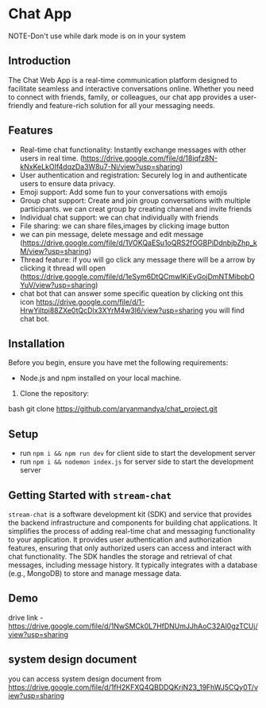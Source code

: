 # Chat App
NOTE-Don't use while dark mode is on in your system



## Introduction
The Chat Web App is a real-time communication platform designed to facilitate seamless and interactive conversations online. Whether you need to connect with friends, family, or colleagues, our chat app provides a user-friendly and feature-rich solution for all your messaging needs.

## Features
- Real-time chat functionality: Instantly exchange messages with other users in real time. (https://drive.google.com/file/d/18iqfz8N-kNxKeLkOIf4dqzDa3W8u7-Ni/view?usp=sharing)
- User authentication and registration: Securely log in and authenticate users to ensure data privacy.
- Emoji support: Add some fun to your conversations with emojis
- Group chat support: Create and join group conversations with multiple participants. we can creat group by creating channel and invite friends
- Individual chat support: we can chat individually with friends 
- File sharing: we can share files,images by clicking image button 
- we can pin message, delete message and edit message (https://drive.google.com/file/d/1VOKQaESu1oQRS2fOGBPiDdnbjbZhp_kM/view?usp=sharing)
- Thread feature:  if you will go click any message there will be a arrow by clicking it thread will open (https://drive.google.com/file/d/1eSym6DtQCmwIKjEvGojDmNTMibpbOYuV/view?usp=sharing)
- chat bot that can answer some specific queation by clicking ont this icon https://drive.google.com/file/d/1-HrwYiltpi88ZXe0tQcDlx3XYrM4w3l6/view?usp=sharing you will find chat bot.

## Installation
Before you begin, ensure you have met the following requirements:

- Node.js and npm installed on your local machine.

1. Clone the repository:

bash
git clone https://github.com/aryanmandya/chat_project.git    

## Setup
- run ```npm i && npm run dev``` for  client side to start the development server
- run ```npm i && nodemon index.js``` for  server side to start the development server

## Getting Started with `stream-chat`
`stream-chat` is a software development kit (SDK) and service that provides the backend infrastructure and components for building chat applications. It simplifies the process of adding real-time chat and messaging functionality to your application. It provides user authentication and authorization features, ensuring that only authorized users can access and interact with chat functionality. The SDK handles the storage and retrieval of chat messages, including message history. It typically integrates with a database (e.g., MongoDB) to store and manage message data.



## Demo 
drive link - https://drive.google.com/file/d/1NwSMCk0L7HfDNUmJJhAoC32Al0gzTCUj/view?usp=sharing

## system design document
you can access system design document from https://drive.google.com/file/d/1fH2KFXQ4QBDDQKrjN23_19FhWJ5CQy0T/view?usp=sharing
